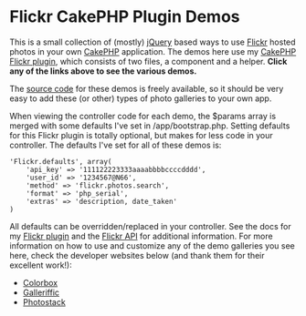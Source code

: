 # Flickr CakePHP Plugin Demos

This is a small collection of (mostly) [jQuery][1] based ways to use [Flickr][2] hosted photos in your own [CakePHP][3] application. The demos here use my [CakePHP Flickr plugin][4], which consists of two files, a component and a helper. **Click any of the links above to see the various demos.**

The [source code][5] for these demos is freely available, so it should be very easy to add these (or other) types of photo galleries to your own app.

When viewing the controller code for each demo, the $params array is merged with some defaults I've set in /app/bootstrap.php. Setting defaults for this Flickr plugin is totally optional, but makes for less code in your controller. The defaults I've set for all of these demos is:

	'Flickr.defaults', array(
		'api_key' => '111122223333aaaabbbbccccdddd',
		'user_id' => '1234567@N66',
		'method' => 'flickr.photos.search',
		'format' => 'php_serial',
		'extras' => 'description, date_taken'
	)


All defaults can be overridden/replaced in your controller. See the docs for my [Flickr plugin][4] and the [Flickr API][6] for additional information.
For more information on how to use and customize any of the demo galleries you see here, check the developer websites below (and thank them for their excellent work!):

*	[Colorbox][7]
*	[Galleriffic][8]
*	[Photostack][9]

 [1]: http://jquery.com/
 [2]: http://flickr.com/
 [3]: http://cakephp.org/
 [4]: http://github.com/chronon/flickr
 [5]: http://github.com/chronon/flickr_demos
 [6]: http://www.flickr.com/services/api/
 [7]: http://colorpowered.com/colorbox/
 [8]: http://www.twospy.com/galleriffic/
 [9]: http://tympanus.net/codrops/2010/06/27/beautiful-photo-stack-gallery-with-jquery-and-css3/
